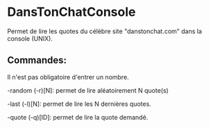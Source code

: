 # DansTonChatConsole
Permet de lire les quotes du célèbre site "danstonchat.com" dans la console (UNIX).

Commandes:
----------

Il n'est pas obligatoire d'entrer un nombre.

-random (-r)[N]: permet de lire aléatoirement N quote(s)

-last (-l)[N]: permet de lire les N dernières quotes.

-quote (-q)[ID]: permet de lire la quote demandé.
